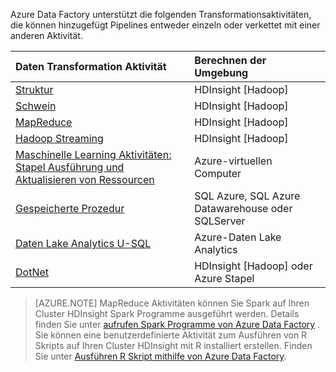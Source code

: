 Azure Data Factory unterstützt die folgenden Transformationsaktivitäten, die können hinzugefügt Pipelines entweder einzeln oder verkettet mit einer anderen Aktivität.

Daten Transformation Aktivität |  Berechnen der Umgebung 
:----------------------- | :--------------------
[Struktur](../articles/data-factory/data-factory-hive-activity.md) | HDInsight [Hadoop] 
[Schwein](../articles/data-factory/data-factory-pig-activity.md) | HDInsight [Hadoop]  
[MapReduce](../articles/data-factory/data-factory-map-reduce.md) | HDInsight [Hadoop]  
[Hadoop Streaming](../articles/data-factory/data-factory-hadoop-streaming-activity.md) | HDInsight [Hadoop]
[Maschinelle Learning Aktivitäten: Stapel Ausführung und Aktualisieren von Ressourcen](../articles/data-factory/data-factory-azure-ml-batch-execution-activity.md) | Azure-virtuellen Computer 
[Gespeicherte Prozedur](../articles/data-factory/data-factory-stored-proc-activity.md) | SQL Azure, SQL Azure Datawarehouse oder SQLServer |
[Daten Lake Analytics U-SQL](../articles/data-factory/data-factory-usql-activity.md) | Azure-Daten Lake Analytics 
[DotNet](../articles/data-factory/data-factory-use-custom-activities.md) | HDInsight [Hadoop] oder Azure Stapel
   
> [AZURE.NOTE] 
> MapReduce Aktivitäten können Sie Spark auf Ihren Cluster HDInsight Spark Programme ausgeführt werden. Details finden Sie unter [aufrufen Spark Programme von Azure Data Factory](../articles/data-factory/data-factory-spark.md) .
> Sie können eine benutzerdefinierte Aktivität zum Ausführen von R Skripts auf Ihren Cluster HDInsight mit R installiert erstellen. Finden Sie unter [Ausführen R Skript mithilfe von Azure Data Factory](https://github.com/Azure/Azure-DataFactory/tree/master/Samples/RunRScriptUsingADFSample).